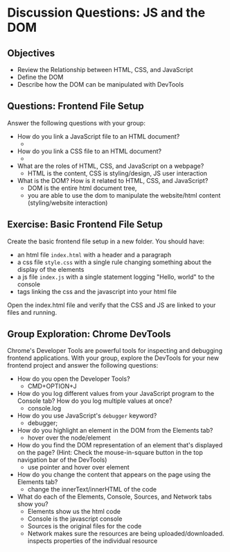 # Discussion Questions: JS and the DOM

## Objectives

- Review the Relationship between HTML, CSS, and JavaScript
- Define the DOM
- Describe how the DOM can be manipulated with DevTools

## Questions: Frontend File Setup

Answer the following questions with your group:

- How do you link a JavaScript file to an HTML document?
    - <script src = "index.js"></script>
- How do you link a CSS file to an HTML document?
    - <link rel="stylesheet" href="style.css"> 
- What are the roles of HTML, CSS, and JavaScript on a webpage?
    - HTML is the content, CSS is styling/design, JS user interaction
- What is the DOM? How is it related to HTML, CSS, and JavaScript?
    - DOM is the entire html document tree, <html></html>
    - you are able to use the dom to manipulate the website/html content (styling/website interaction)

## Exercise: Basic Frontend File Setup

Create the basic frontend file setup in a new folder. You should have:

- an html file `index.html` with a header and a paragraph
- a css file `style.css` with a single rule changing something about the display of the elements
- a js file `index.js` with a single statement logging "Hello, world" to the console
- tags linking the css and the javascript into your html file

Open the index.html file and verify that the CSS and JS are linked to your files and running.

## Group Exploration: Chrome DevTools

Chrome's Developer Tools are powerful tools for inspecting and debugging frontend applications. With your group, explore the DevTools for your new frontend project and answer the following questions:

- How do you open the Developer Tools? 
    - CMD+OPTION+J
- How do you log different values from your JavaScript program to the Console tab? How do you log multiple values at once? 
    - console.log
- How do you use JavaScript's `debugger` keyword?
    - debugger;
- How do you highlight an element in the DOM from the Elements tab?
    - hover over the node/element
- How do you find the DOM representation of an element that's displayed on the page? (Hint: Check the mouse-in-square button in the top navigation bar of the DevTools)
    - use pointer and hover over element
- How do you change the content that appears on the page using the Elements tab?
    - change the innerText/innerHTML of the code
- What do each of the Elements, Console, Sources, and Network tabs show you?
    - Elements show us the html code
    - Console is the javascript console
    - Sources is the original files for the code
    - Network makes sure the resources are being uploaded/downloaded. inspects properties of the individual resource
